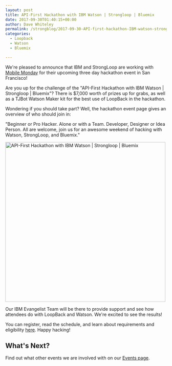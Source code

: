 ```yaml
---
layout: post
title: API-First Hackathon with IBM Watson | Strongloop | Bluemix
date: 2017-09-30T01:40:15+00:00
author: Dave Whiteley
permalink: /strongblog/2017-09-30-API-first-hackathon-IBM-watson-strongloop-bluemix
categories:
  - Loopback
  - Watson
  - Bluemix

---
```

We're pleased to announce that IBM and StrongLoop are working with [Mobile Monday](https://www.mobilemonday.us/) for their upcoming three day hackathon event in San Francisco!

Are you up for the challenge of the "API-First Hackathon with IBM Watson | Strongloop | Bluemix"? There is $7,000 worth of prizes up for grabs, as well as a TJBot Watson Maker kit for the best use of LoopBack in the hackathon. 

Wondering if you should take part? Well, the hackathon event page gives an overview of who should join in:

"Beginner or Pro Hacker. Alone or with a Team. Developer, Designer or Idea Person. All are welcome, join us for an awesome weekend of hacking with Watson, StrongLoop, and Bluemix."
<!--more-->
<img src="https://strongloop.com/blog-assets/2017/08/mmhackathonsep2017.png" alt="API-First Hackathon with IBM Watson | Strongloop | Bluemix" style="width: 500px"/>

Our IBM Evangelist Team will be there to provide support and see how attendees do with LoopBack and Watson. We're excited to see the results!   

You can register, read the schedule, and learn about requirements and eligibility [here](https://mm-api-first-hackathon-sf.devpost.com/). Happy hacking!

## What's Next?

Find out what other events we are involved with on our [Events page](https://strongloop.com/events/). 
